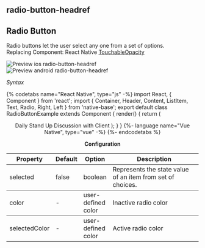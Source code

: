 ## radio-button-headref
## Radio Button

Radio buttons let the user select any one from a set of options.<br />
Replacing Component: React Native [TouchableOpacity](http://facebook.github.io/react-native/docs/touchableopacity.html)


![Preview ios radio-button-headref](https://github.com/GeekyAnts/NativeBase-KitchenSink/raw/v2.6.1/screenshots/ios/radio.png)
![Preview android radio-button-headref](https://github.com/GeekyAnts/NativeBase-KitchenSink/raw/v2.6.1/screenshots/android/radio.png)

*Syntax*

{% codetabs name="React Native", type="js" -%}
import React, { Component } from 'react';
import { Container, Header, Content, ListItem, Text, Radio, Right, Left } from 'native-base';
export default class RadioButtonExample extends Component {
  render() {
    return (
      <Container>
        <Header />
        <Content>
          <ListItem>
            <Left>
              <Text>Daily Stand Up</Text>
            </Left>
            <Right>
              <Radio selected={false} />
            </Right>
          </ListItem>
          <ListItem>
            <Left>
              <Text>Discussion with Client</Text>
            </Left>
            <Right>
              <Radio selected={true} />
            </Right>
          </ListItem>
        </Content>
      </Container>
    );
  }
}
{%- language name="Vue Native", type="vue" -%}
<template>
  <nb-container>
    <nb-header />
    <nb-content>
      <nb-list-item :selected="true">
        <nb-left>
          <nb-text>Lunch Break</nb-text>
        </nb-left>
        <nb-right>
          <nb-radio :selected="true" />
        </nb-right>
      </nb-list-item>
      <nb-list-item :selected="false">
        <nb-left>
          <nb-text>Daily Stand Up</nb-text>
        </nb-left>
        <nb-right>
          <nb-radio :selected="false"/>
        </nb-right>
      </nb-list-item>
    </nb-content>
  </nb-container>
</template>
{%- endcodetabs %}
<br />


**Configuration**

<table class = "table table-bordered">
        <thead>
            <tr>
                <th>Property</th>
                <th>Default</th>
                <th>Option</th>
                <th width="50%">Description</th>
            </tr>
        </thead>
        <tbody>
            <tr>
                <td>selected</td>
                <td>false</td>
                <td>boolean</td>
                <td>Represents the state value of an item from set of choices.</td>
            </tr>
        </tbody>
        <tbody>
            <tr>
                <td>color</td>
                <td>-</td>
                <td>user-defined color</td>
                <td>Inactive radio color</td>
            </tr>
        </tbody>
        <tbody>
            <tr>
                <td>selectedColor</td>
                <td>-</td>
                <td>user-defined color</td>
                <td>Active radio color</td>
            </tr>
        </tbody>
    </table><br />
